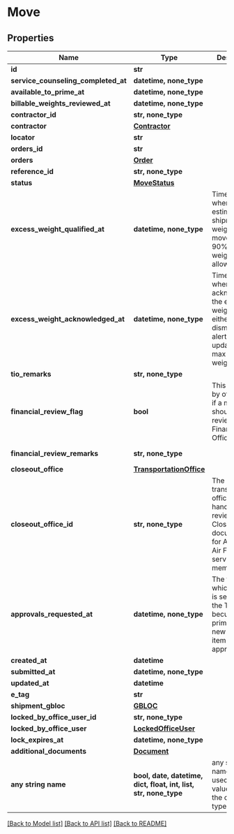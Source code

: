 # Move


## Properties
Name | Type | Description | Notes
------------ | ------------- | ------------- | -------------
**id** | **str** |  | [optional] 
**service_counseling_completed_at** | **datetime, none_type** |  | [optional] 
**available_to_prime_at** | **datetime, none_type** |  | [optional] 
**billable_weights_reviewed_at** | **datetime, none_type** |  | [optional] 
**contractor_id** | **str, none_type** |  | [optional] 
**contractor** | [**Contractor**](Contractor.md) |  | [optional] 
**locator** | **str** |  | [optional] 
**orders_id** | **str** |  | [optional] 
**orders** | [**Order**](Order.md) |  | [optional] 
**reference_id** | **str, none_type** |  | [optional] 
**status** | [**MoveStatus**](MoveStatus.md) |  | [optional] 
**excess_weight_qualified_at** | **datetime, none_type** | Timestamp of when the estimated shipment weights of the move reached 90% of the weight allowance | [optional] 
**excess_weight_acknowledged_at** | **datetime, none_type** | Timestamp of when the TOO acknowledged the excess weight risk by either dismissing the alert or updating the max billable weight | [optional] 
**tio_remarks** | **str, none_type** |  | [optional] 
**financial_review_flag** | **bool** | This flag is set by office users if a move should be reviewed by a Financial Office | [optional] [readonly] 
**financial_review_remarks** | **str, none_type** |  | [optional] [readonly] 
**closeout_office** | [**TransportationOffice**](TransportationOffice.md) |  | [optional] 
**closeout_office_id** | **str, none_type** | The transportation office that will handle reviewing PPM Closeout documentation for Army and Air Force service members | [optional] 
**approvals_requested_at** | **datetime, none_type** | The time at which a move is sent back to the TOO becuase the prime added a new service item for approval | [optional] 
**created_at** | **datetime** |  | [optional] 
**submitted_at** | **datetime, none_type** |  | [optional] 
**updated_at** | **datetime** |  | [optional] 
**e_tag** | **str** |  | [optional] 
**shipment_gbloc** | [**GBLOC**](GBLOC.md) |  | [optional] 
**locked_by_office_user_id** | **str, none_type** |  | [optional] 
**locked_by_office_user** | [**LockedOfficeUser**](LockedOfficeUser.md) |  | [optional] 
**lock_expires_at** | **datetime, none_type** |  | [optional] 
**additional_documents** | [**Document**](Document.md) |  | [optional] 
**any string name** | **bool, date, datetime, dict, float, int, list, str, none_type** | any string name can be used but the value must be the correct type | [optional]

[[Back to Model list]](../README.md#documentation-for-models) [[Back to API list]](../README.md#documentation-for-api-endpoints) [[Back to README]](../README.md)


